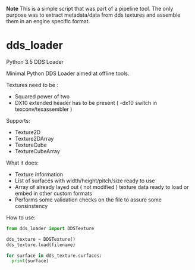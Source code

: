 **Note**
This is a simple script that was part of a pipeline tool. The only purpose was to extract metadata/data from dds textures and assemble them in an engine specific format.

# dds_loader
Python 3.5 DDS Loader

Minimal Python DDS Loader aimed at offline tools.

Textures need to be :
- Squared power of two
- DX10 extended header has to be present ( -dx10 switch in texconv/texassembler )

Supports:
- Texture2D
- Texture2DArray
- TextureCube
- TextureCubeArray

What it does:
- Texture information
- List of surfaces with width/height/pitch/size ready to use
- Array of already layed out ( not modified ) texture data ready to load or embed in other custom formats
- Performs some validation checks on the file to assure some consinstency

How to use:
```python
from dds_loader import DDSTexture

dds_texture = DDSTexture()
dds_texture.load(filename)

for surface in dds_texture.surfaces:
  print(surface)
```
